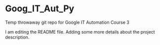 # Goog_IT_Aut_Py
Temp throwaway git repo for Google IT Automation Course 3

I am editing the README file. Adding some more details about the project description.
